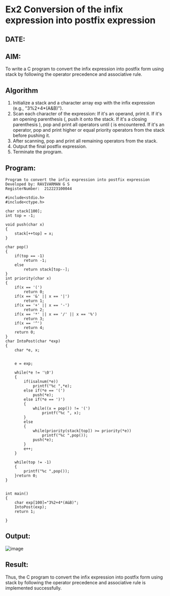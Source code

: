 # Ex2 Conversion of the infix expression into postfix expression
## DATE:
## AIM:
To write a C program to convert the infix expression into postfix form using stack by following the operator precedence and associative rule.

## Algorithm
1. Initialize a stack and a character array exp with the infix expression (e.g., "3%2+4*(A&B)").
2. Scan each character of the expression:
   If it's an operand, print it.
   If it's an opening parenthesis (, push it onto the stack.
   If it's a closing parenthesis ), pop and print all operators until ( is encountered.
   If it's an operator, pop and print higher or equal priority operators from the stack before pushing it.
3. After scanning, pop and print all remaining operators from the stack.
4. Output the final postfix expression.
5. Terminate the program.

## Program:
```
Program to convert the infix expression into postfix expression
Developed by: RAVIVARMAN G S
RegisterNumber:  212223100044

#include<stdio.h>
#include<ctype.h>

char stack[100];
int top = -1;

void push(char x)
{
    stack[++top] = x;
}

char pop()
{
    if(top == -1)
        return -1;
    else
        return stack[top--];
}
int priority(char x)
{
    if(x == '(')
        return 0;
    if(x == '&' || x == '|')
        return 1;
    if(x == '+' || x == '-')
        return 2;
    if(x == '*' || x == '/' || x == '%')
        return 3;
    if(x == '^')
        return 4;
    return 0;
}
char IntoPost(char *exp)
{
    char *e, x;
   
   
    e = exp;
    
    while(*e != '\0')
    {
        if(isalnum(*e))
            printf("%c ",*e);
        else if(*e == '(')
            push(*e);
        else if(*e == ')')
        {
            while((x = pop()) != '(')
                printf("%c ", x);
        }
        else
        {
            while(priority(stack[top]) >= priority(*e))
                printf("%c ",pop());
            push(*e);
        }
        e++;
    }
    
    while(top != -1)
    {
        printf("%c ",pop());
    }return 0;
}


int main()
{
    char exp[100]="3%2+4*(A&B)";
    IntoPost(exp);
    return 1;
    
}
```

## Output:
![image](https://github.com/user-attachments/assets/fb475367-39a5-4f3f-9f09-3c63f813c4c6)



## Result:
Thus, the C program to convert the infix expression into postfix form using stack by following the operator precedence and associative rule is implemented successfully.
